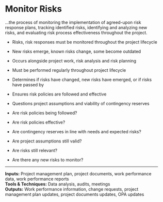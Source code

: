 # Monitor Risks

…the process of monitoring the implementation of agreed-upon risk response plans, tracking identified risks, identifying and analyzing new risks, and evaluating risk process effectiveness throughout the project. 

- Risks, risk responses must be monitored throughout the project lifecycle 
- New risks emerge, known risks change, some become outdated 
- Occurs alongside project work, risk analysis and risk planning 
- Must be performed regularly throughout project lifecycle 
- Determines if risks have changed, new risks have emerged, or if risks have passed by 
- Ensures risk policies are followed and effective 
- Questions project assumptions and viability of contingency reserves 

- Are risk policies being followed? 
- Are risk policies effective? 
- Are contingency reserves in line with needs and expected risks? 
- Are project assumptions still valid? 
- Are risks still relevant?
- Are there any new risks to monitor? 

---

**Inputs:** Project management plan, project documents, work performance data, work performance reports     
**Tools & Techniques:** Data analysis, audits, meetings     
**Outputs:** Work performance information, change requests, project management plan updates, project documents updates, OPA updates   